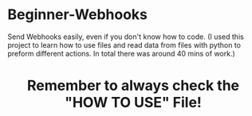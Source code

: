 # Beginner-Webhooks
Send Webhooks easily, even if you don't know how to code. (I used this project to learn how to use files and read data from files with python to preform different actions. In total there was around 40 mins of work.)


<h1>
<center>
  Remember to always check the "HOW TO USE" File!
</center>
</h1>
